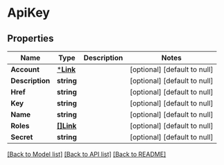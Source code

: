 # ApiKey

## Properties
Name | Type | Description | Notes
------------ | ------------- | ------------- | -------------
**Account** | [***Link**](Link.md) |  | [optional] [default to null]
**Description** | **string** |  | [optional] [default to null]
**Href** | **string** |  | [optional] [default to null]
**Key** | **string** |  | [optional] [default to null]
**Name** | **string** |  | [optional] [default to null]
**Roles** | [**[]Link**](Link.md) |  | [optional] [default to null]
**Secret** | **string** |  | [optional] [default to null]

[[Back to Model list]](../README.md#documentation-for-models) [[Back to API list]](../README.md#documentation-for-api-endpoints) [[Back to README]](../README.md)


